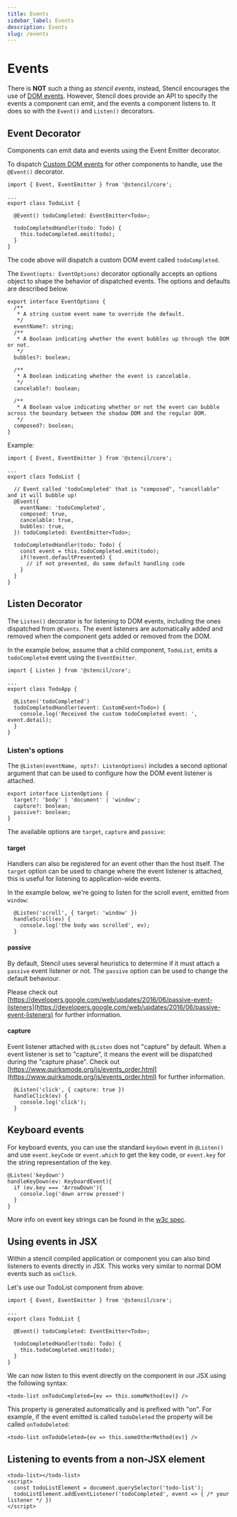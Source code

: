 ```yaml
---
title: Events
sidebar_label: Events
description: Events
slug: /events
---
```


# Events

There is **NOT** such a thing as *stencil events*, instead, Stencil encourages the use of [DOM events](https://developer.mozilla.org/en-US/docs/Learn/JavaScript/Building_blocks/Events).
However, Stencil does provide an API to specify the events a component can emit, and the events a component listens to. It does so with the `Event()` and `Listen()` decorators.

## Event Decorator

Components can emit data and events using the Event Emitter decorator.

To dispatch [Custom DOM events](https://developer.mozilla.org/en-US/docs/Web/Guide/Events/Creating_and_triggering_events) for other components to handle, use the `@Event()` decorator.

```tsx
import { Event, EventEmitter } from '@stencil/core';

...
export class TodoList {

  @Event() todoCompleted: EventEmitter<Todo>;

  todoCompletedHandler(todo: Todo) {
    this.todoCompleted.emit(todo);
  }
}
```

The code above will dispatch a custom DOM event called `todoCompleted`.

The `Event(opts: EventOptions)` decorator optionally accepts an options object to shape the behavior of dispatched events. The options and defaults are described below.

```tsx
export interface EventOptions {
  /**
   * A string custom event name to override the default.
   */
  eventName?: string;
  /**
   * A Boolean indicating whether the event bubbles up through the DOM or not.
   */
  bubbles?: boolean;

  /**
   * A Boolean indicating whether the event is cancelable.
   */
  cancelable?: boolean;

  /**
   * A Boolean value indicating whether or not the event can bubble across the boundary between the shadow DOM and the regular DOM.
   */
  composed?: boolean;
}
```

Example:

```tsx
import { Event, EventEmitter } from '@stencil/core';

...
export class TodoList {

  // Event called 'todoCompleted' that is "composed", "cancellable" and it will bubble up!
  @Event({
    eventName: 'todoCompleted',
    composed: true,
    cancelable: true,
    bubbles: true,
  }) todoCompleted: EventEmitter<Todo>;

  todoCompletedHandler(todo: Todo) {
    const event = this.todoCompleted.emit(todo);
    if(!event.defaultPrevented) {
      // if not prevented, do some default handling code
    }
  }
}
```

## Listen Decorator

The `Listen()` decorator is for listening to DOM events, including the ones dispatched from `@Events`. The event listeners are automatically added and removed when the component gets added or removed from the DOM.

In the example below, assume that a child component, `TodoList`, emits a `todoCompleted` event using the `EventEmitter`.

```tsx
import { Listen } from '@stencil/core';

...
export class TodoApp {

  @Listen('todoCompleted')
  todoCompletedHandler(event: CustomEvent<Todo>) {
    console.log('Received the custom todoCompleted event: ', event.detail);
  }
}
```

### Listen's options

The `@Listen(eventName, opts?: ListenOptions)` includes a second optional argument that can be used to configure how the DOM event listener is attached.

```tsx
export interface ListenOptions {
  target?: 'body' | 'document' | 'window';
  capture?: boolean;
  passive?: boolean;
}
```

The available options are `target`, `capture` and `passive`:


#### target

Handlers can also be registered for an event other than the host itself.
The `target` option can be used to change where the event listener is attached, this is useful for listening to application-wide events.

In the example below, we're going to listen for the scroll event, emitted from `window`:

```tsx
  @Listen('scroll', { target: 'window' })
  handleScroll(ev) {
    console.log('the body was scrolled', ev);
  }
```

#### passive

By default, Stencil uses several heuristics to determine if it must attach a `passive` event listener or not. The `passive` option can be used to change the default behaviour.

Please check out [https://developers.google.com/web/updates/2016/06/passive-event-listeners](https://developers.google.com/web/updates/2016/06/passive-event-listeners) for further information.


#### capture

Event listener attached with `@Listen` does not "capture" by default.
When a event listener is set to "capture", it means the event will be dispatched during the "capture phase".
Check out [https://www.quirksmode.org/js/events_order.html](https://www.quirksmode.org/js/events_order.html) for further information.


```tsx
  @Listen('click', { capture: true })
  handleClick(ev) {
    console.log('click');
  }
```

## Keyboard events

For keyboard events, you can use the standard `keydown` event in `@Listen()` and use `event.keyCode` or `event.which` to get the key code, or `event.key` for the string representation of the key.

```tsx
@Listen('keydown')
handleKeyDown(ev: KeyboardEvent){
  if (ev.key === 'ArrowDown'){
    console.log('down arrow pressed')
  }
}
```
More info on event key strings can be found in the [w3c spec](https://www.w3.org/TR/uievents-key/#named-key-attribute-values).


## Using events in JSX

Within a stencil compiled application or component you can also bind listeners to events directly in JSX. This works very similar to normal DOM events such as `onClick`.

Let's use our TodoList component from above:

```tsx
import { Event, EventEmitter } from '@stencil/core';

...
export class TodoList {

  @Event() todoCompleted: EventEmitter<Todo>;

  todoCompletedHandler(todo: Todo) {
    this.todoCompleted.emit(todo);
  }
}
```

We can now listen to this event directly on the component in our JSX using the following syntax:

```tsx
<todo-list onTodoCompleted={ev => this.someMethod(ev)} />
```

This property is generated automatically and is prefixed with "on". For example, if the event emitted is called `todoDeleted` the property will be called `onTodoDeleted`:

```tsx
<todo-list onTodoDeleted={ev => this.someOtherMethod(ev)} />
```

## Listening to events from a non-JSX element

```tsx
<todo-list></todo-list>
<script>
  const todoListElement = document.querySelector('todo-list');
  todoListElement.addEventListener('todoCompleted', event => { /* your listener */ })
</script>
```
